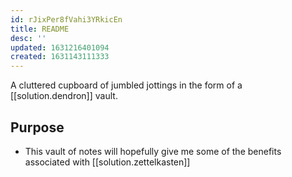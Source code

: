 ```yaml
---
id: rJixPer8fVahi3YRkicEn
title: README
desc: ''
updated: 1631216401094
created: 1631143111333
---
```


A cluttered cupboard of jumbled jottings in the form of a [[solution.dendron]] vault.

## Purpose

- This vault of notes will hopefully give me some of the benefits associated with [[solution.zettelkasten]]
